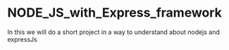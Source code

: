 # NODE_JS_with_Express_framework
In this we will do a short project in a way to understand about nodejs and expressJs
